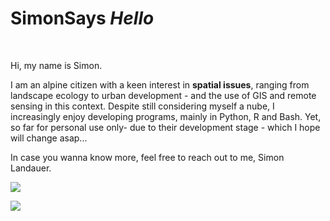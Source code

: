 # __SimonSays _Hello___ 

<br />

Hi, my name is Simon. 

I am an alpine citizen with a keen interest in **spatial issues**, ranging from landscape ecology to urban development - and the use of GIS and remote sensing in this context.
Despite still considering myself a nube, I increasingly enjoy developing programs, mainly in Python, R and Bash. Yet, so far for personal use only- due to their development stage - which I hope will change asap...

In case you wanna know more, feel free to reach out to me, Simon Landauer. 

<a href="https://github.com/simonsaysenjoy"><img align="center" src="https://github-readme-stats-three-nu-12.vercel.app/api/top-langs/?username=simonsaysenjoy&lang_count_=8&layout=donut&theme=swift&size_weight=0.5&count_weight=0.5&hide_border=true" /> 

<a href="https://github.com/simonsaysenjoy"><img align="center" src="https://github-readme-stats-three-nu-12.vercel.app/api?username=simonsaysenjoy&theme=swift&show_icons=true&include_all_commits=true&ring_color=e6652f&hide=stars&custom_title=Activity&show=reviews&discussions_started&prs_merged"/> 


